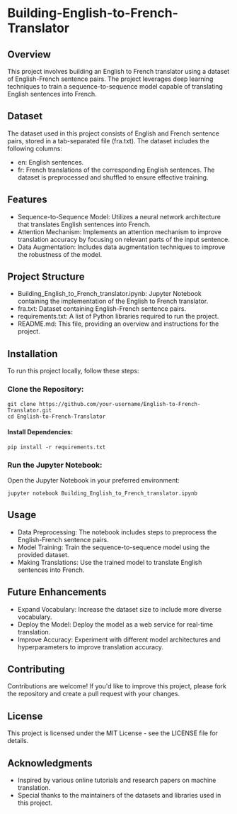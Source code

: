 # Building-English-to-French-Translator

## Overview

This project involves building an English to French translator using a dataset of English-French sentence pairs. The project leverages deep learning techniques to train a sequence-to-sequence model capable of translating English sentences into French.

## Dataset
The dataset used in this project consists of English and French sentence pairs, stored in a tab-separated file (fra.txt). The dataset includes the following columns:

- en: English sentences.
- fr: French translations of the corresponding English sentences.
The dataset is preprocessed and shuffled to ensure effective training.

## Features
- Sequence-to-Sequence Model: Utilizes a neural network architecture that translates English sentences into French.
- Attention Mechanism: Implements an attention mechanism to improve translation accuracy by focusing on relevant parts of the input sentence.
- Data Augmentation: Includes data augmentation techniques to improve the robustness of the model.
## Project Structure
- Building_English_to_French_translator.ipynb: Jupyter Notebook containing the implementation of the English to French translator.
- fra.txt: Dataset containing English-French sentence pairs.
- requirements.txt: A list of Python libraries required to run the project.
- README.md: This file, providing an overview and instructions for the project.
## Installation
To run this project locally, follow these steps:

### Clone the Repository:
```
git clone https://github.com/your-username/English-to-French-Translator.git
cd English-to-French-Translator
```
#### Install Dependencies:
```
pip install -r requirements.txt
```
### Run the Jupyter Notebook:
Open the Jupyter Notebook in your preferred environment:
```
jupyter notebook Building_English_to_French_translator.ipynb
```
## Usage
- Data Preprocessing: The notebook includes steps to preprocess the English-French sentence pairs.
- Model Training: Train the sequence-to-sequence model using the provided dataset.
- Making Translations: Use the trained model to translate English sentences into French.
## Future Enhancements
- Expand Vocabulary: Increase the dataset size to include more diverse vocabulary.
- Deploy the Model: Deploy the model as a web service for real-time translation.
- Improve Accuracy: Experiment with different model architectures and hyperparameters to improve translation accuracy.
## Contributing
Contributions are welcome! If you'd like to improve this project, please fork the repository and create a pull request with your changes.

## License
This project is licensed under the MIT License - see the LICENSE file for details.

## Acknowledgments
- Inspired by various online tutorials and research papers on machine translation.
- Special thanks to the maintainers of the datasets and libraries used in this project.
